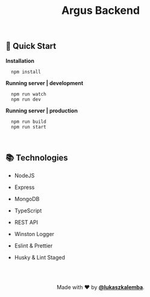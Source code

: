 <h1 align="center">
  Argus Backend
</h1>

<br/>

## 🚀 Quick Start

**Installation**

```shell
  npm install
```

**Running server | development**

```shell
  npm run watch
  npm run dev
```

**Running server | production**

```shell
  npm run build
  npm run start
```

<br/>

## 📚 Technologies

- NodeJS
- Express
- MongoDB
- TypeScript
- REST API
- Winston Logger
- Eslint & Prettier
- Husky & Lint Staged

  <br/>
  <br/>

<p align="center">
  Made with ❤ by <a href="https://github.com/lukaszkalemba"><b>@lukaszkalemba</b></a>.
</p>
